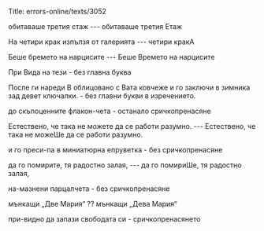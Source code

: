 Title: errors-online/texts/3052

обитаваше третия стаж --- обитаваше третия Eтаж

На четири крак изпълзя от галерията --- четири кракА

Беше бремето на нарцисите --- Беше Времето на нарцисите

При Вида на тези - без главна буква

После ги нареди В облицовано с Вата ковчеже и го заключи в зимника зад девет ключалки. - без главни букви в изречението.

до скъпоценните флакон-чета - останало сричкопренасяне

Естествено, че така не можете да се работи разумно. --- Естествено, че така не можеШе да се работи разумно. 

и го преси-па в миниатюрна епруветка - без сричкопренасяне

да го помирите, тя радостно залая, --- да го помириШе, тя радостно залая,

на-мазнени парцалчета - без сричкопренасяне

мънкащи „Две Мария“ ?? мънкащи „Дева Мария“

при-видно да запази свободата си - сричкопренасянето
